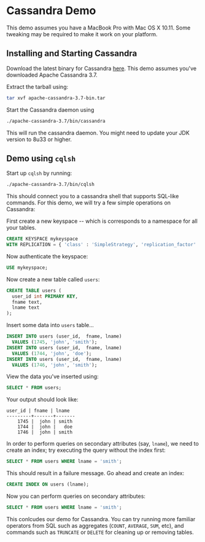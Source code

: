 # Cassandra Demo

This demo assumes you have a MacBook Pro with Mac OS X 10.11. Some tweaking may be required to make it work on your platform.

## Installing and Starting Cassandra

Download the latest binary for Cassandra [here](http://cassandra.apache.org/download/). This demo assumes you've downloaded Apache Cassandra 3.7.

Extract the tarball using:

```bash
tar xvf apache-cassandra-3.7-bin.tar
```

Start the Cassandra daemon using

```bash
./apache-cassandra-3.7/bin/cassandra
```

This will run the cassandra daemon. You might need to update your JDK version to 8u33 or higher.

## Demo using `cqlsh`

Start up `cqlsh` by running:

```bash
./apache-cassandra-3.7/bin/cqlsh
```

This should connect you to a cassandra shell that supports SQL-like commands. For this demo, we will try a few simple operations on Cassandra:

First create a new keyspace -- which is corresponds to a namespace for all your tables.

```sql
CREATE KEYSPACE mykeyspace
WITH REPLICATION = { 'class' : 'SimpleStrategy', 'replication_factor' : 1 };
```

Now authenticate the keyspace:

```sql
USE mykeyspace;
```

Now create a new table called `users`:

```sql
CREATE TABLE users (
  user_id int PRIMARY KEY,
  fname text,
  lname text
);
```

Insert some data into `users` table...

```sql
INSERT INTO users (user_id,  fname, lname)
  VALUES (1745, 'john', 'smith');
INSERT INTO users (user_id,  fname, lname)
  VALUES (1744, 'john', 'doe');
INSERT INTO users (user_id,  fname, lname)
  VALUES (1746, 'john', 'smith');
```

View the data you've inserted using:

```sql
SELECT * FROM users;
```

Your output should look like:

```
user_id | fname | lname
---------+-------+-------
    1745 |  john | smith
    1744 |  john |   doe
    1746 |  john | smith
```

In order to perform queries on secondary attributes (say, `lname`), we need to create an index; try executing the query without the index first:

```sql
SELECT * FROM users WHERE lname = 'smith';
```

This should result in a failure message. Go ahead and create an index:

```sql
CREATE INDEX ON users (lname);
```

Now you can perform queries on secondary attributes:

```sql
SELECT * FROM users WHERE lname = 'smith';
```

This conlcudes our demo for Cassandra. You can try running more familiar operators from SQL such as aggregates (`COUNT`, `AVERAGE`, `SUM`, etc), and commands such as `TRUNCATE` or `DELETE` for cleaning up or removing tables.
